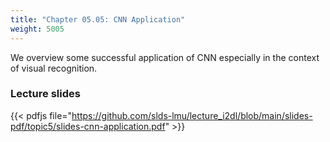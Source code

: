 ```yaml
---
title: "Chapter 05.05: CNN Application"
weight: 5005
---
```

We overview some successful application of CNN especially in the context of visual recognition.

<!--more-->
### Lecture slides

{{< pdfjs file="https://github.com/slds-lmu/lecture_i2dl/blob/main/slides-pdf/topic5/slides-cnn-application.pdf" >}}


